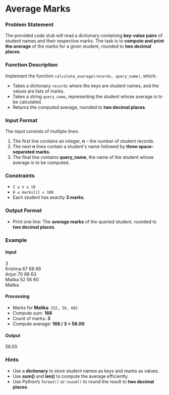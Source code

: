 # Average Marks

### Problem Statement  
The provided code stub will read a dictionary containing **key-value pairs** of student names and their respective marks. The task is to **compute and print the average** of the marks for a given student, rounded to **two decimal places**.  

### Function Description  
Implement the function `calculate_average(records, query_name)`, which:  
- Takes a dictionary `records` where the keys are student names, and the values are lists of marks.  
- Takes a string `query_name`, representing the student whose average is to be calculated.  
- Returns the computed average, rounded to **two decimal places**.  

### Input Format  
The input consists of multiple lines:  
1. The first line contains an integer, **n** – the number of student records.  
2. The next **n** lines contain a student's name followed by **three space-separated marks**.  
3. The final line contains **query_name**, the name of the student whose average is to be computed.  

### Constraints  
- `2 ≤ n ≤ 10`  
- `0 ≤ marks[i] < 100`  
- Each student has exactly **3 marks**.  

### Output Format  
- Print one line: The **average marks** of the queried student, rounded to **two decimal places**.  

### Example  
#### Input
3  
Krishna 67 68 69  
Arjun 70 98 63  
Malika 52 56 60  
Malika  
  

#### Processing  
- Marks for **Malika**: `{52, 56, 60}`  
- Compute sum: **168**  
- Count of marks: **3**  
- Compute average: **168 / 3 = 56.00**  

#### Output 
56.00
  

### Hints  
- Use a **dictionary** to store student names as keys and marks as values.  
- Use **sum()** and **len()** to compute the average efficiently.  
- Use Python’s `format()` or `round()` to round the result to **two decimal places**.  
